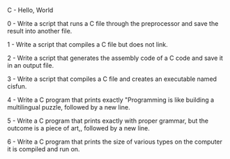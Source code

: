 C - Hello, World                                                                                                                      

0 - Write a script that runs a C file through the preprocessor and save the result into another file.                                 

1 - Write a script that compiles a C file but does not link.                                                                          

2 - Write a script that generates the assembly code of a C code and save it in an output file.                                        

3 - Write a script that compiles a C file and creates an executable named cisfun.                                                     

4 - Write a C program that prints exactly "Programming is like building a multilingual puzzle, followed by a new line.                

5 - Write a C program that prints exactly with proper grammar, but the outcome is a piece of art,, followed by a new line.            

6 - Write a C program that prints the size of various types on the computer it is compiled and run on.                                

